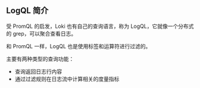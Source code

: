## LogQL 简介

受 PromQL 的启发，Loki 也有自己的查询语言，称为 LogQL，它就像一个分布式的 grep，可以聚合查看日志。

和 PromQL 一样，LogQL 也是使用标签和运算符进行过滤的。

主要有两种类型的查询功能：

- 查询返回日志行内容
- 通过过滤规则在日志流中计算相关的度量指标